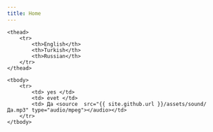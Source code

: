 ```yaml
---
title: Home
---
```


<table class="table table-bordered table-striped">
    <colgroup>
        <col class="col-xs-2">
        <col class="col-xs-6">
        <col class="col-xs-6">
    </colgroup>

    <thead>
        <tr>
            <th>English</th>
            <th>Turkish</th>
            <th>Russian</th>
        </tr>
    </thead>
    
    <tbody>
        <tr>
            <td> yes </td>
            <td> evet </td>
            <td> Да <source  src="{{ site.github.url }}/assets/sound/Да.mp3" type="audio/mpeg"></audio></td>
        </tr>
    </tbody>
</table>
